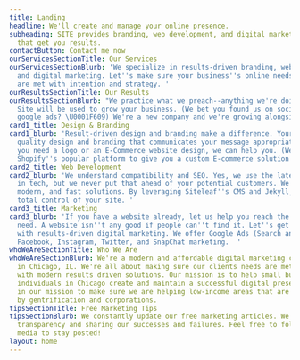 ```yaml
---
title: Landing
headline: We'll create and manage your online presence.
subheading: SITE provides branding, web development, and digital marketing strategies
  that get you results.
contactButton: Contact me now
ourServicesSectionTitle: Our Services
ourServicesSectionBlurb: 'We specialize in results-driven branding, web development,
  and digital marketing. Let''s make sure your business''s online needs and campaigns
  are met with intention and strategy. '
ourResultsSectionTitle: Our Results
ourResultsSectionBlurb: "We practice what we preach--anything we're doing to grow
  Site will be used to grow your business. (We bet you found us on social media or
  google ads? \U0001F609) We're a new company and we're growing alongside you. "
card1_title: Design & Branding
card1_blurb: 'Result-driven design and branding make a difference. Your business needs
  quality design and branding that communicates your message appropriately. Whether
  you need a logo or an E-Commerce website design, we can help you. (We even leverage
  Shopify''s popular platform to give you a custom E-commerce solution.) '
card2_title: Web Development
card2_blurb: 'We understand compatibility and SEO. Yes, we use the latest and greatest
  in tech, but we never put that ahead of your potential customers. We offer compatible,
  modern, and fast solutions. By leveraging Siteleaf''s CMS and Jekyll, we give you
  total control of your site. '
card3_title: Marketing
card3_blurb: 'If you have a website already, let us help you reach the people you
  need. A website isn''t any good if people can''t find it. Let''s get you set up
  with results-driven digital marketing. We offer Google Ads (Search and Display),
  Facebook, Instagram, Twitter, and SnapChat marketing.  '
whoWeAreSectionTitle: Who We Are
whoWeAreSectionBlurb: We're a modern and affordable digital marketing consultancy
  in Chicago, IL. We're all about making sure our clients needs are met and justified
  with modern results driven solutions. Our mission is to help small businesses and
  individuals in Chicago create and maintain a successful digital presence. It is
  in our mission to make sure we are helping low-income areas that are being challenged
  by gentrification and corporations.
tipsSectionTitle: Free Marketing Tips
tipsSectionBlurb: We constantly update our free marketing articles. We believe in
  transparency and sharing our successes and failures. Feel free to follow us on social
  media to stay posted!
layout: home
---
```



